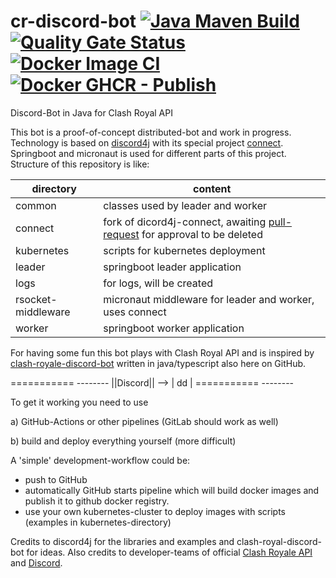 # cr-discord-bot [![Java Maven Build](https://github.com/theyellow/cr-discord-bot/actions/workflows/maven.yml/badge.svg)](https://github.com/theyellow/cr-discord-bot/actions/workflows/maven.yml) [![Quality Gate Status](https://sonarcloud.io/api/project_badges/measure?project=theyellow_cr-discord-bot&metric=alert_status)](https://sonarcloud.io/summary/new_code?id=theyellow_cr-discord-bot) [![Docker Image CI](https://github.com/theyellow/cr-discord-bot/actions/workflows/docker-image.yml/badge.svg)](https://github.com/theyellow/cr-discord-bot/actions/workflows/docker-image.yml) [![Docker GHCR - Publish](https://github.com/theyellow/cr-discord-bot/actions/workflows/docker-publish.yml/badge.svg)](https://github.com/theyellow/cr-discord-bot/actions/workflows/docker-publish.yml)
Discord-Bot in Java for Clash Royal API 

This bot is a proof-of-concept distributed-bot and work in progress.
Technology is based on [discord4j](https://github.com/Discord4J/Discord4J) with its special project [connect](https://github.com/Discord4J/connect).
Springboot and micronaut is used for different parts of this project. Structure of this repository is like:

| directory          | content                                                                                                                    |
|--------------------|----------------------------------------------------------------------------------------------------------------------------|
| common             | classes used by leader and worker                                                                                          |
| connect            | fork of dicord4j-connect, awaiting [pull-request](https://github.com/Discord4J/connect/pull/10) for approval to be deleted |
| kubernetes         | scripts for kubernetes deployment                                                                                          |
| leader             | springboot leader application                                                                                              |
| logs               | for logs, will be created                                                                                                  |
| rsocket-middleware | micronaut middleware for leader and worker, uses connect                                                                   |
| worker             | springboot worker application                                                                                              |


For having some fun this bot plays with Clash Royal API and is inspired by [clash-royale-discord-bot](https://github.com/HZooly/clash-royale-discord-bot) written in java/typescript also here on GitHub. 

===========     -------- 
||Discord|| --> | dd   |
===========     --------




To get it working you need to use

a) GitHub-Actions or other pipelines (GitLab should work as well)

b) build and deploy everything yourself (more difficult)

A 'simple' development-workflow could be:

- push to GitHub
- automatically GitHub starts pipeline which will build docker images and publish it to github docker registry.
- use your own kubernetes-cluster to deploy images with scripts (examples in kubernetes-directory)

Credits to discord4j for the libraries and examples and clash-royal-discord-bot for ideas.
Also credits to developer-teams of official [Clash Royale API](https://developer.clashroyale.com/#/documentation) and [Discord](https://discord.com/developers/).
